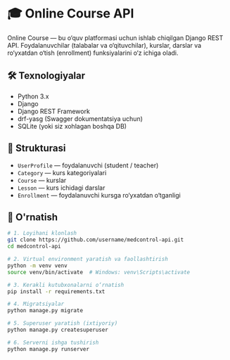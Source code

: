# 🎓 Online Course API

Online Course — bu o‘quv platformasi uchun ishlab chiqilgan Django REST API. Foydalanuvchilar (talabalar va o‘qituvchilar), kurslar, darslar va ro‘yxatdan o‘tish (enrollment) funksiyalarini o‘z ichiga oladi.

## 🛠 Texnologiyalar

- Python 3.x
- Django
- Django REST Framework
- drf-yasg (Swagger dokumentatsiya uchun)
- SQLite (yoki siz xohlagan boshqa DB)

## 📁 Strukturasi

- `UserProfile` — foydalanuvchi (student / teacher)
- `Category` — kurs kategoriyalari
- `Course` — kurslar
- `Lesson` — kurs ichidagi darslar
- `Enrollment` — foydalanuvchi kursga ro‘yxatdan o‘tganligi

## 🚀 O'rnatish

```bash
# 1. Loyihani klonlash
git clone https://github.com/username/medcontrol-api.git
cd medcontrol-api

# 2. Virtual environment yaratish va faollashtirish
python -m venv venv
source venv/bin/activate  # Windows: venv\Scripts\activate

# 3. Kerakli kutubxonalarni o‘rnatish
pip install -r requirements.txt

# 4. Migratsiyalar
python manage.py migrate

# 5. Superuser yaratish (ixtiyoriy)
python manage.py createsuperuser

# 6. Serverni ishga tushirish
python manage.py runserver
